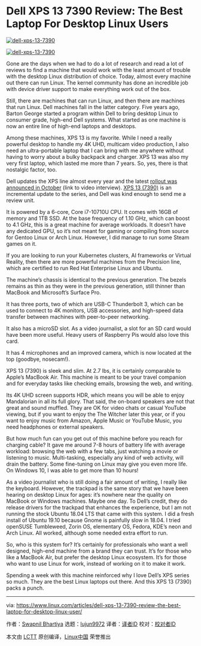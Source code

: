 [#]: collector: (lujun9972)
[#]: translator: ( )
[#]: reviewer: ( )
[#]: publisher: ( )
[#]: url: ( )
[#]: subject: (Dell XPS 13 7390 Review: The Best Laptop For Desktop Linux Users)
[#]: via: (https://www.linux.com/articles/dell-xps-13-7390-review-the-best-laptop-for-desktop-linux-user/)
[#]: author: (Swapnil Bhartiya https://www.linux.com/author/swapnil/)

Dell XPS 13 7390 Review: The Best Laptop For Desktop Linux Users
======

[![][1]][2]

[![][1]][2]

Gone are the days when we had to do a lot of research and read a lot of reviews to find a machine that would work with the least amount of trouble with the desktop Linux distribution of choice. Today, almost every machine out there can run Linux. The kernel community has done an incredible job with device driver support to make everything work out of the box.

Still, there are machines that can run Linux, and then there are machines that run Linux. Dell machines fall in the latter category. Five years ago, Barton George started a program within Dell to bring desktop Linux to consumer grade, high-end Dell systems. What started as one machine is now an entire line of high-end laptops and desktops.

Among these machines, XPS 13 is my favorite. While I need a really powerful desktop to handle my 4K UHD, multicam video production, I also need an ultra-portable laptop that I can bring with me anywhere without having to worry about a bulky backpack and charger. XPS 13 was also my very first laptop, which lasted me more than 7 years. So, yes, there is that nostalgic factor, too.

Dell updates the XPS line almost every year and the latest [rollout was announced in October][3] (link to video interview). [XPS 13 (7390)][4] is an incremental update to the series, and Dell was kind enough to send me a review unit.

It is powered by a 6-core, Core i7-10710U CPU. It comes with 16GB of memory and 1TB SSD. At the base frequency of 1.10 GHz, which can boost to 4.1 GHz, this is a great machine for average workloads. It doesn’t have any dedicated GPU, so it’s not meant for gaming or compiling from source for Gentoo Linux or Arch Linux. However, I did manage to run some Steam games on it.

If you are looking to run your Kubernetes clusters, AI frameworks or Virtual Reality, then there are more powerful machines from the Precision line, which are certified to run Red Hat Enterprise Linux and Ubuntu.

The machine’s chassis is identical to the previous generation. The bezels remains as thin as they were in the previous generation, still thinner than MacBook and Microsoft’s Surface Pro.

It has three ports, two of which are USB-C Thunderbolt 3, which can be used to connect to 4K monitors, USB accessories, and high-speed data transfer between machines with peer-to-peer networking.

It also has a microSD slot. As a video journalist, a slot for an SD card would have been more useful. Heavy users of Raspberry Pis would also love this card.

It has 4 microphones and an improved camera, which is now located at the top (goodbye, nosecam!).

XPS 13 (7390) is sleek and slim. At 2.7 lbs, it is certainly comparable to Apple’s MacBook Air. This machine is meant to be your travel companion and for everyday tasks like checking emails, browsing the web, and writing.

Its 4K UHD screen supports HDR, which means you will be able to enjoy Mandalorian in all its full glory. That said, the on-board speakers are not that great and sound muffled. They are OK for video chats or casual YouTube viewing, but if you want to enjoy the The Witcher later this year, or if you want to enjoy music from Amazon, Apple Music or YouTube Music, you need headphones or external speakers.

But how much fun can you get out of this machine before you reach for charging cable? It gave me around 7-8 hours of battery life with average workload: browsing the web with a few tabs, just watching a movie or listening to music. Multi-tasking, especially any kind of web activity, will drain the battery. Some fine-tuning on Linux may give you even more life. On Windows 10, I was able to get more than 10 hours!

As a video journalist who is still doing a fair amount of writing, I really like the keyboard. However, the trackpad is the same story that we have been hearing on desktop Linux for ages: it’s nowhere near the quality on MacBook or Windows machines. Maybe one day. To Dell’s credit, they do release drivers for the trackpad that enhances the experience, but I am not running the stock Ubuntu 18.04 LTS that came with this system. I did a fresh install of Ubuntu 19.10 because Gnome is painfully slow in 18.04. I tried openSUSE Tumbleweed, Zorin OS, elementary OS, Fedora, KDE’s neon and Arch Linux. All worked, although some needed extra effort to run.

So, who is this system for? It’s certainly for professionals who want a well designed, high-end machine from a brand they can trust. It’s for those who like a MacBook Air, but prefer the desktop Linux ecosystem. It’s for those who want to use Linux for work, instead of working on it to make it work.

Spending a week with this machine reinforced why I love Dell’s XPS series so much. They are the best Linux laptops out there. And this XPS 13 (7390) packs a punch.

--------------------------------------------------------------------------------

via: https://www.linux.com/articles/dell-xps-13-7390-review-the-best-laptop-for-desktop-linux-user/

作者：[Swapnil Bhartiya][a]
选题：[lujun9972][b]
译者：[译者ID](https://github.com/译者ID)
校对：[校对者ID](https://github.com/校对者ID)

本文由 [LCTT](https://github.com/LCTT/TranslateProject) 原创编译，[Linux中国](https://linux.cn/) 荣誉推出

[a]: https://www.linux.com/author/swapnil/
[b]: https://github.com/lujun9972
[1]: https://www.linux.com/wp-content/uploads/2019/12/dell-xps-13-7390-1068x665.jpg (dell-xps-13-7390)
[2]: https://www.linux.com/wp-content/uploads/2019/12/dell-xps-13-7390.jpg
[3]: https://bartongeorge.io/2019/08/21/please-welcome-the-9th-generation-of-the-xps-13-developer-edition/
[4]: https://blog.dell.com/en-us/dells-new-consumer-pc-portfolio-unveiled-ifa-2019/
